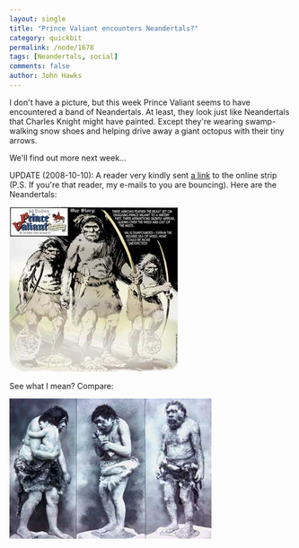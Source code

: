 ```yaml
---
layout: single 
title: "Prince Valiant encounters Neandertals?" 
category: quickbit
permalink: /node/1678
tags: [Neandertals, social] 
comments: false 
author: John Hawks 
---
```


I don't have a picture, but this week Prince Valiant seems to have encountered a band of Neandertals. At least, they look just like Neandertals that Charles Knight might have painted. Except they're wearing swamp-walking snow shoes and helping drive away a giant octopus with their tiny arrows. 

We'll find out more next week...

UPDATE (2008-10-10): A reader very kindly sent <a href="http://www.timesunion.com/comics/?feature_id=Prince_Valiant&feature_date=2008-10-05">a link</a> to the online strip (P.S. If you're that reader, my e-mails to you are bouncing). Here are the Neandertals:

<div class="middle-picture">
<img src="/graphics/prince-valiant-neandertals-2008.jpg" width="300" height="294" alt="Neandertals emerging from the mist, from Prince Valiant" />
</div>

See what I mean? Compare: 

<div class="middle-picture">
<img src="/graphics/old-field-neandertals.jpg" width="360" height="250" alt="Neandertal display at old Field Museum" />
</div>

